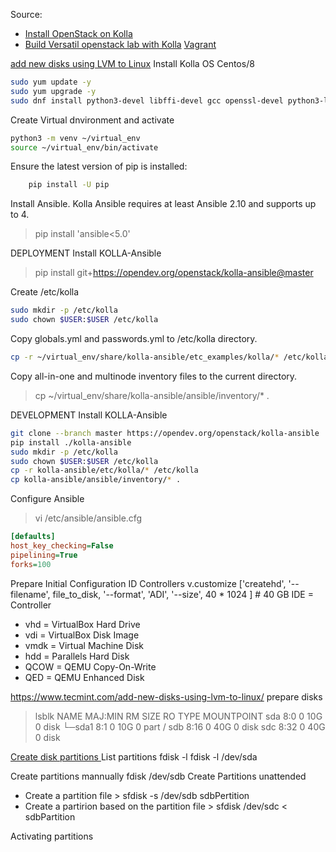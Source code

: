 Source:
- [Install OpenStack on Kolla](https://docs.openstack.org/kolla-ansible/latest/user/quickstart.html
)
- [Build Versatil openstack lab with Kolla](https://www.linuxjournal.com/content/build-versatile-openstack-lab-kolla)
[Vagrant](https://friendsofvagrant.github.io/v1/docs/index.html)

[add new disks using LVM to Linux](https://www.tecmint.com/add-new-disks-using-lvm-to-linux/)
Install Kolla
OS Centos/8
```bash
sudo yum update -y
sudo yum upgrade -y
sudo dnf install python3-devel libffi-devel gcc openssl-devel python3-libselinux -y
```

Create Virtual dnvironment and activate
```bash
python3 -m venv ~/virtual_env
source ~/virtual_env/bin/activate
```
Ensure the latest version of pip is installed:
```bash
	pip install -U pip
```
Install Ansible. Kolla Ansible requires at least Ansible 2.10 and supports up to 4.
>	pip install 'ansible<5.0'


DEPLOYMENT
Install KOLLA-Ansible
> pip install git+https://opendev.org/openstack/kolla-ansible@master

Create /etc/kolla
```bash
sudo mkdir -p /etc/kolla
sudo chown $USER:$USER /etc/kolla
```
Copy globals.yml and passwords.yml to /etc/kolla directory.
````bash
cp -r ~/virtual_env/share/kolla-ansible/etc_examples/kolla/* /etc/kolla
````
Copy all-in-one and multinode inventory files to the current directory.
> cp ~/virtual_env/share/kolla-ansible/ansible/inventory/* .


DEVELOPMENT
Install KOLLA-Ansible
```bash
git clone --branch master https://opendev.org/openstack/kolla-ansible
pip install ./kolla-ansible
sudo mkdir -p /etc/kolla
sudo chown $USER:$USER /etc/kolla
cp -r kolla-ansible/etc/kolla/* /etc/kolla
cp kolla-ansible/ansible/inventory/* .
```
Configure Ansible
>	vi /etc/ansible/ansible.cfg
```ini
[defaults]
host_key_checking=False
pipelining=True
forks=100
```

Prepare Initial Configuration
ID Controllers
v.customize ['createhd', '--filename', file_to_disk, '--format', 'ADI', '--size', 40 * 1024 ] # 40 GB
IDE  = Controller

- vhd  = VirtualBox Hard Drive
- vdi  = VirtualBox Disk Image
- vmdk = Virtual Machine Disk
- hdd  = Parallels Hard Disk
- QCOW = QEMU Copy-On-Write
- QED  = QEMU Enhanced Disk

https://www.tecmint.com/add-new-disks-using-lvm-to-linux/
prepare disks
> lsblk
NAME   MAJ:MIN RM SIZE RO TYPE MOUNTPOINT
    sda      8:0    0  10G  0 disk
    └─sda1   8:1    0  10G  0 part /
    sdb      8:16   0  40G  0 disk
    sdc      8:32   0  40G  0 disk

[Create disk partitions ](https://linuxize.com/post/fdisk-command-in-linux/)
List partitions
fdisk -l <device>
   fdisk -l /dev/sda

Create partitions mannually
	fdisk /dev/sdb
Create Partitions unattended
   - Create a partition file
	> sfdisk -s /dev/sdb sdbPertition
   - Create a partirion based on the partition file
    > sfdisk /dev/sdc < sdbPartition


Activating partitions
